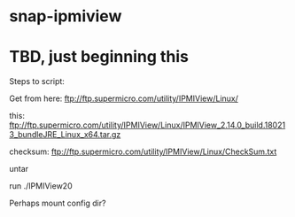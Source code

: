 # snap-ipmiview

# TBD, just beginning this

Steps to script:

Get from here:
ftp://ftp.supermicro.com/utility/IPMIView/Linux/

this:
ftp://ftp.supermicro.com/utility/IPMIView/Linux/IPMIView_2.14.0_build.180213_bundleJRE_Linux_x64.tar.gz

checksum:
ftp://ftp.supermicro.com/utility/IPMIView/Linux/CheckSum.txt

untar

run ./IPMIView20

Perhaps mount config dir?
